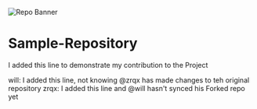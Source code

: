 ![Repo Banner]('../resources/github-banner.png')
# Sample-Repository

I added this line to demonstrate my contribution to the Project

will: I added this line, not knowing @zrqx has made changes to teh original repository
zrqx: I added this line and @will hasn't synced his Forked repo yet
